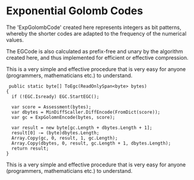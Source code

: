 # Exponential Golomb Codes 

The 'ExpGolombCode' created here represents integers as bit patterns, whereby the shorter codes are adapted to the frequency of the numerical values. 

The EGCode is also calculated as prefix-free and unary by the algorithm created here, and thus implemented for efficient or effective compression. 

This is a very simple and effective procedure that is very easy for anyone (programmers, mathematicians etc.) to understand.   

```
 public static byte[] ToEgc(ReadOnlySpan<byte> bytes)
{
  if (!EGC.Isready) EGC.StartEGC();

  var score = Assessment(bytes); 
  var dbytes = MinDiffScaller.DiffEncode(FromDict(score));
  var gc = ExpGolomnEncode(bytes, score);

  var result = new byte[gc.Length + dbytes.Length + 1];
  result[0] -= (byte)dbytes.Length;
  Array.Copy(gc, 0, result, 1, gc.Length);
  Array.Copy(dbytes, 0, result, gc.Length + 1, dbytes.Length);
  return result;
}
```


This is a very simple and effective procedure that is very easy for anyone (programmers, mathematicians etc.) to understand.   



